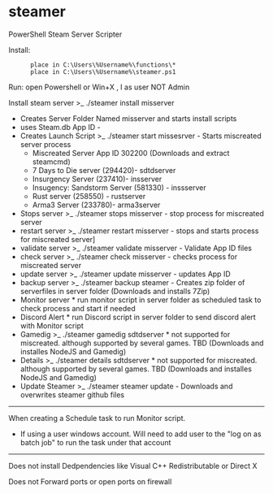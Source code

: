 # steamer
PowerShell Steam Server Scripter


Install:  
          
          place in C:\Users\%Username%\functions\*
          place in C:\Users\%Username%\steamer.ps1

Run: open Powershell or Win+X , I
as user NOT Admin


Install steam server >_ ./steamer install misserver
 - Creates Server Folder Named misserver and starts install scripts
 - uses Steam.db App ID - 
 - Creates Launch Script  >_ ./steamer start missesrver  - Starts miscreated server process
   * Miscreated Server App ID 302200 (Downloads and extract steamcmd)
   * 7 Days to Die server (294420)- sdtdserver  
   * Insurgency Server (237410)- insserver
   * Insugency: Sandstorm Server (581330) - inssserver
   * Rust server (258550) -  rustserver
   * Arma3 Server (233780)-  arma3server
 - Stops server >_ ./steamer stops misserver - stop process for miscreated server
 - restart server >_ ./steamer restart misserver - stops and starts process for miscreated server]
 - validate server >_ ./steamer validate misserver - Validate App ID files
 - check server >_ ./steamer check misserver - checks process for miscreated server
 - update server >_ ./steamer update misserver - updates App ID
 - backup server >_ ./steamer backup steamer - Creates zip folder of serverfiles in server folder (Downloads and installs 7Zip)
 - Monitor server * run monitor script in server folder as scheduled task to check process and start if needed
 - Discord Alert * run Discord script in server folder to send discord alert with Monitor script
 - Gamedig >_ ./steamer gamedig sdtdserver * not supported for miscreated. although supported by several games. TBD (Downloads and installes NodeJS and Gamedig)
 - Details >_ ./steamer details sdtdserver * not supported for miscreated. although supported by several games. TBD (Downloads and installes NodeJS and Gamedig)
 - Update Steamer >_ ./steamer steamer update  - Downloads and overwrites steamer github files
 
 

- - - -
 When creating a Schedule task to run Monitor script.
- If using a user windows account. Will need to add user to the "log on as batch job" to run the task under that account
- - - - 
 Does not install Dedpendencies like Visual C++ Redistributable or Direct X
 
 Does not Forward ports or open ports on firewall
